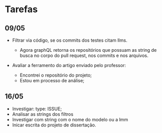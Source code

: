 # Tarefas

## 09/05

- Filtrar via código, se os commits dos testes citam llms.

  - Agora graphQL retorna os repositórios que possuam as string de busca no corpo do pull request, nos commits e nos arquivos.

- Avaliar a ferramento do artigo enviado pelo professor:

  - Encontrei o repositório do projeto;
  - Estou em processo de análise;

## 16/05

- Investigar: type: ISSUE;
- Analisar as strings dos filtros
- Investigar com string com o nome do modelo ou a lmm
- Inicar escrita do projeto de dissertação.
